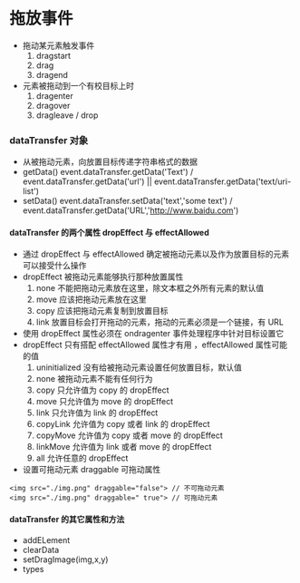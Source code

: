 # 拖放事件

- 拖动某元素触发事件
    1. dragstart
    2. drag
    3. dragend
- 元素被拖动到一个有校目标上时
    1. dragenter
    2. dragover
    3. dragleave / drop

### dataTransfer 对象
- 从被拖动元素，向放置目标传递字符串格式的数据
- getData()  event.dataTransfer.getData('Text') /  event.dataTransfer.getData('url') || event.dataTransfer.getData('text/uri-list')
- setData()  event.dataTransfer.setData('text','some text') /  event.dataTransfer.getData('URL','http://www.baidu.com')

#### dataTransfer 的两个属性 dropEffect 与 effectAllowed
- 通过 dropEffect 与 effectAllowed 确定被拖动元素以及作为放置目标的元素可以接受什么操作
- dropEffect 被拖动元素能够执行那种放置属性
    1. none 不能把拖动元素放在这里，除文本框之外所有元素的默认值
    2. move  应该把拖动元素放在这里
    3. copy 应该把拖动元素复制到放置目标
    4. link 放置目标会打开拖动的元素，拖动的元素必须是一个链接，有 URL
- 使用 dropEffect 属性必须在 ondragenter 事件处理程序中针对目标设置它
- dropEffect 只有搭配 effectAllowed 属性才有用 ，effectAllowed 属性可能的值
    1. uninitialized 没有给被拖动元素设置任何放置目标，默认值
    2. none  被拖动元素不能有任何行为
    3. copy 只允许值为 copy 的 dropEffect
    4. move 只允许值为 move 的 dropEffect
    5. link 只允许值为 link 的 dropEffect
    6. copyLink 允许值为 copy 或者 link 的 dropEffect
    7. copyMove 允许值为 copy 或者 move 的 dropEffect
    7. linkMove 允许值为 link 或者 move 的 dropEffect
    8. all 允许任意的 dropEffect
- 设置可拖动元素 draggable 可拖动属性
```
<img src="./img.png" draggable="false"> // 不可拖动元素
<img src="./img.png" draggable=" true"> // 可拖动元素
```

 #### dataTransfer 的其它属性和方法
 - addELement
 - clearData
 - setDragImage(img,x,y)
 - types
